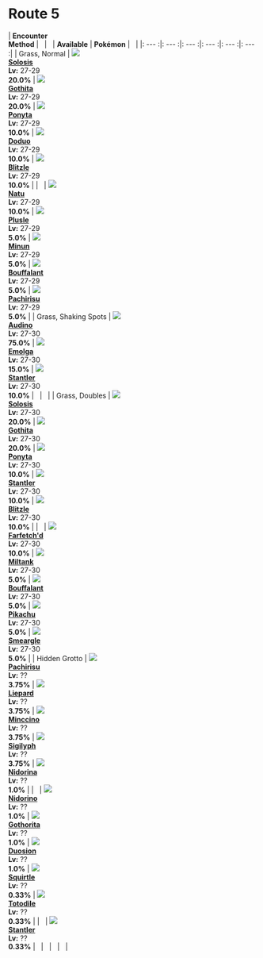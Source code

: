 # Route 5

| __Encounter<br>Method__ | &nbsp; | &nbsp; | __Available__ | __Pokémon__ | &nbsp; |
|: --- :|: --- :|: --- :|: --- :|: --- :|: --- :|
| Grass, Normal | ![][577] <br> __[Solosis]__ <br> __Lv:__ 27-29 <br> __20.0%__ | ![][574] <br> __[Gothita]__ <br> __Lv:__ 27-29 <br> __20.0%__ | ![][77] <br> __[Ponyta]__ <br> __Lv:__ 27-29 <br> __10.0%__ | ![][84] <br> __[Doduo]__ <br> __Lv:__ 27-29 <br> __10.0%__ | ![][522] <br> __[Blitzle]__ <br> __Lv:__ 27-29 <br> __10.0%__ |
| &nbsp; | ![][177] <br> __[Natu]__ <br> __Lv:__ 27-29 <br> __10.0%__ | ![][311] <br> __[Plusle]__ <br> __Lv:__ 27-29 <br> __5.0%__ | ![][312] <br> __[Minun]__ <br> __Lv:__ 27-29 <br> __5.0%__ | ![][626] <br> __[Bouffalant]__ <br> __Lv:__ 27-29 <br> __5.0%__ | ![][417] <br> __[Pachirisu]__ <br> __Lv:__ 27-29 <br> __5.0%__ |
| Grass, Shaking Spots | ![][531] <br> __[Audino]__ <br> __Lv:__ 27-30 <br> __75.0%__ | ![][587] <br> __[Emolga]__ <br> __Lv:__ 27-30 <br> __15.0%__ | ![][234] <br> __[Stantler]__ <br> __Lv:__ 27-30 <br> __10.0%__ | &nbsp; | &nbsp; |
| Grass, Doubles | ![][577] <br> __[Solosis]__ <br> __Lv:__ 27-30 <br> __20.0%__ | ![][574] <br> __[Gothita]__ <br> __Lv:__ 27-30 <br> __20.0%__ | ![][77] <br> __[Ponyta]__ <br> __Lv:__ 27-30 <br> __10.0%__ | ![][234] <br> __[Stantler]__ <br> __Lv:__ 27-30 <br> __10.0%__ | ![][522] <br> __[Blitzle]__ <br> __Lv:__ 27-30 <br> __10.0%__ |
| &nbsp; | ![][83] <br> __[Farfetch'd]__ <br> __Lv:__ 27-30 <br> __10.0%__ | ![][241] <br> __[Miltank]__ <br> __Lv:__ 27-30 <br> __5.0%__ | ![][626] <br> __[Bouffalant]__ <br> __Lv:__ 27-30 <br> __5.0%__ | ![][25] <br> __[Pikachu]__ <br> __Lv:__ 27-30 <br> __5.0%__ | ![][235] <br> __[Smeargle]__ <br> __Lv:__ 27-30 <br> __5.0%__ |
| Hidden Grotto | ![][417] <br> __[Pachirisu]__ <br> __Lv:__ ?? <br> __3.75%__ | ![][510] <br> __[Liepard]__ <br> __Lv:__ ?? <br> __3.75%__ | ![][572] <br> __[Minccino]__ <br> __Lv:__ ?? <br> __3.75%__ | ![][561] <br> __[Sigilyph]__ <br> __Lv:__ ?? <br> __3.75%__ | ![][30] <br> __[Nidorina]__ <br> __Lv:__ ?? <br> __1.0%__ |
| &nbsp; | ![][33] <br> __[Nidorino]__ <br> __Lv:__ ?? <br> __1.0%__ | ![][575] <br> __[Gothorita]__ <br> __Lv:__ ?? <br> __1.0%__ | ![][578] <br> __[Duosion]__ <br> __Lv:__ ?? <br> __1.0%__ | ![][7] <br> __[Squirtle]__ <br> __Lv:__ ?? <br> __0.33%__ | ![][158] <br> __[Totodile]__ <br> __Lv:__ ?? <br> __0.33%__ |
| &nbsp; | ![][234] <br> __[Stantler]__ <br> __Lv:__ ?? <br> __0.33%__ | &nbsp; | &nbsp; | &nbsp; | &nbsp; |


[577]: ../img/animated/577.gif
[Solosis]: ../../pokemons/577/
[574]: ../img/animated/574.gif
[Gothita]: ../../pokemons/574/
[77]: ../img/animated/77.gif
[Ponyta]: ../../pokemons/077/
[84]: ../img/animated/84.gif
[Doduo]: ../../pokemons/084/
[522]: ../img/animated/522.gif
[Blitzle]: ../../pokemons/522/
[177]: ../img/animated/177.gif
[Natu]: ../../pokemons/177/
[311]: ../img/animated/311.gif
[Plusle]: ../../pokemons/311/
[312]: ../img/animated/312.gif
[Minun]: ../../pokemons/312/
[626]: ../img/animated/626.gif
[Bouffalant]: ../../pokemons/626/
[417]: ../img/animated/417.gif
[Pachirisu]: ../../pokemons/417/
[531]: ../img/animated/531.gif
[Audino]: ../../pokemons/531/
[587]: ../img/animated/587.gif
[Emolga]: ../../pokemons/587/
[234]: ../img/animated/234.gif
[Stantler]: ../../pokemons/234/
[83]: ../img/animated/83.gif
[Farfetch'd]: ../../pokemons/083/
[241]: ../img/animated/241.gif
[Miltank]: ../../pokemons/241/
[25]: ../img/animated/25.gif
[Pikachu]: ../../pokemons/025/
[235]: ../img/animated/235.gif
[Smeargle]: ../../pokemons/235/
[510]: ../img/animated/510.gif
[Liepard]: ../../pokemons/510/
[572]: ../img/animated/572.gif
[Minccino]: ../../pokemons/572/
[561]: ../img/animated/561.gif
[Sigilyph]: ../../pokemons/561/
[30]: ../img/animated/30.gif
[Nidorina]: ../../pokemons/030/
[33]: ../img/animated/33.gif
[Nidorino]: ../../pokemons/033/
[575]: ../img/animated/575.gif
[Gothorita]: ../../pokemons/575/
[578]: ../img/animated/578.gif
[Duosion]: ../../pokemons/578/
[7]: ../img/animated/7.gif
[Squirtle]: ../../pokemons/007/
[158]: ../img/animated/158.gif
[Totodile]: ../../pokemons/158/